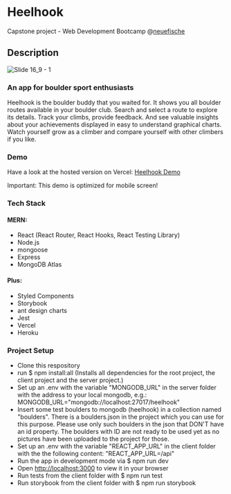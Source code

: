 # Heelhook

Capstone project - Web Development Bootcamp @[neuefische](https://www.neuefische.de/weiterbildung/web-development)

## Description
![Slide 16_9 - 1](https://user-images.githubusercontent.com/94105745/169652505-251cf0af-d834-4eb2-bf28-af97928463cc.jpg)



### An app for boulder sport enthusiasts

Heelhook is the boulder buddy that you waited for. It shows you all boulder routes available in your boulder club. Search and select a route to explore its details. Track your climbs, provide feedback. And see valuable insights about your achievements displayed in easy to understand graphical charts. Watch yourself grow as a climber and compare yourself with other climbers if you like.

### Demo

Have a look at the hosted version on Vercel: [Heelhook Demo](https://heelhook.vercel.app/)

Important: This demo is optimized for mobile screen!

### Tech Stack

#### MERN:

- React (React Router, React Hooks, React Testing Library)
- Node.js
- mongoose
- Express
- MongoDB Atlas

#### Plus:

- Styled Components
- Storybook
- ant design charts
- Jest
- Vercel
- Heroku

### Project Setup

- Clone this respository
- run $ npm install:all (Installs all dependencies for the root project, the client project and the server project.)
- Set up an .env with the variable "MONGODB_URL" in the server folder with the address to your local mongodb, e.g.: MONGODB_URL="mongodb://localhost:27017/heelhook"
- Insert some test boulders to mongodb (heelhook) in a collection named "boulders". There is a boulders.json in the project which you can use for this purpose. Please use only such boulders in the json that DON'T have an id property. The boulders with ID are not ready to be used yet as no pictures have been uploaded to the project for those.
- Set up an .env with the variable "REACT_APP_URL" in the client folder with the the following content: "REACT_APP_URL=/api"
- Run the app in development mode via $ npm run dev
- Open [http://localhost:3000](http://localhost:3000/) to view it in your browser
- Run tests from the client folder with $ npm run test
- Run storybook from the client folder with $ npm run storybook
